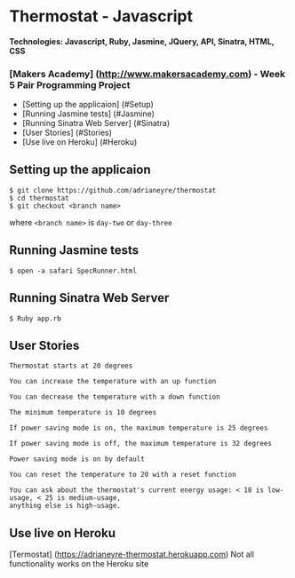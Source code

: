 # Thermostat - Javascript
#### Technologies: Javascript, Ruby, Jasmine, JQuery, API, Sinatra, HTML, CSS

### [Makers Academy] (http://www.makersacademy.com) - Week 5 Pair Programming Project

* [Setting up the applicaion] (#Setup)
* [Running Jasmine tests] (#Jasmine)
* [Running Sinatra Web Server] (#Sinatra)
* [User Stories] (#Stories)
* [Use live on Heroku] (#Heroku)

## <a name="Setup">Setting up the applicaion</a>
```shell
$ git clone https://github.com/adrianeyre/thermostat
$ cd thermostat
$ git checkout <branch name>
```
where `<branch name>` is `day-two` or `day-three`

## <a name="Jasmine">Running Jasmine tests</a>
```shell
$ open -a safari SpecRunner.html
```

## <a name="Sinatra">Running Sinatra Web Server</a>
```shell
$ Ruby app.rb
```

## <a name="Stories">User Stories</a>
```
Thermostat starts at 20 degrees

You can increase the temperature with an up function

You can decrease the temperature with a down function

The minimum temperature is 10 degrees

If power saving mode is on, the maximum temperature is 25 degrees

If power saving mode is off, the maximum temperature is 32 degrees

Power saving mode is on by default

You can reset the temperature to 20 with a reset function

You can ask about the thermostat's current energy usage: < 18 is low-usage, < 25 is medium-usage,
anything else is high-usage.
```

## <a name="Heroku">Use live on Heroku</a>

[Termostat] (https://adrianeyre-thermostat.herokuapp.com) Not all functionality works on the Heroku site
